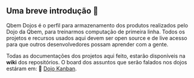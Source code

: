 ## Uma breve introdução :japanese_goblin:

Qbem Dojos é o perfil para armazenamento dos produtos realizados pelo Dojo da Qbem, para treinarmos computação de primeira linha. Todos os projetos e recursos usados aqui devem ser open source e de live acesso para que outros desenvolvedores possam aprender com a gente.

Todas as documentações dos projetos aqui feito, estarão disponíveis na **wiki** dos repositórios. O board dos assuntos que serão falados nos dojos estáram em: :japanese_castle: [Dojo Kanban](https://github.com/orgs/qbem-dojos/projects/1).
